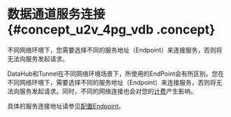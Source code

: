# 数据通道服务连接 {#concept_u2v_4pg_vdb .concept}

不同网络环境下，您需要选择不同的服务地址（Endpoint）来连接服务，否则将无法向服务发起请求。

DataHub和Tunnel在不同网络环境场景下，所使用的EndPoint会有所区别。您在不同网络环境下，需要选择不同的服务地址（Endpoint）来连接服务，否则将无法向服务发起请求。同时，不同的网络连接也会对您的[计费](../../../../intl.zh-CN/产品定价/计量计费说明.md#)产生影响。

具体的服务连接地址请参见[配置Endpoint](../../../../intl.zh-CN/准备工作/配置Endpoint.md#)。

